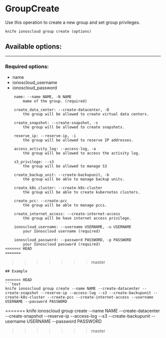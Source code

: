 # GroupCreate

Use this operation to create a new group and set group privileges.

    knife ionoscloud group create (options)


## Available options:
---

### Required options:
* name
* ionoscloud_username
* ionoscloud_password

```
    name: --name NAME, -N NAME
        mame of the group. (required)

    create_data_center: --create-datacenter, -D
        the group will be allowed to create virtual data centers.

    create_snapshot: --create-snapshot, -s
        the group will be allowed to create snapshots.

    reserve_ip: --reserve-ip, -i
        the group will be allowed to reserve IP addresses.

    access_activity_log: --access-log, -a
        the group will be allowed to access the activity log.

    s3_privilege: --s3
        the group will be allowed to manage S3

    create_backup_unit: --create-backupunit, -b
        the group will be able to manage backup units.

    create_k8s_cluster: --create-k8s-cluster
        the group will be able to create kubernetes clusters.

    create_pcc: --create-pcc
        the group will be able to manage pccs.

    create_internet_access: --create-internet-access
        the group will be have internet access privilege.

    ionoscloud_username: --username USERNAME, -u USERNAME
        your Ionoscloud username (required)

    ionoscloud_password: --password PASSWORD, -p PASSWORD
        your Ionoscloud password (required)
<<<<<<< HEAD
=======

```
>>>>>>> master

```
## Example

<<<<<<< HEAD
```text
knife ionoscloud group create --name NAME --create-datacenter --create-snapshot --reserve-ip --access-log --s3 --create-backupunit --create-k8s-cluster --create-pcc --create-internet-access --username USERNAME --password PASSWORD
```
=======
    knife ionoscloud group create --name NAME --create-datacenter --create-snapshot --reserve-ip --access-log --s3 --create-backupunit --username USERNAME --password PASSWORD
>>>>>>> master
